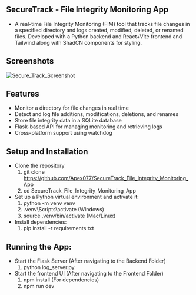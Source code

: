 ## SecureTrack - File Integrity Monitoring App

- A real-time File Integrity Monitoring (FIM) tool that tracks file changes in a specified directory and logs created, modified, deleted, or renamed files. Developed with a Python backend and React+Vite frontend and Tailwind along with ShadCN components for styling.

## Screenshots
![Secure_Track_Screenshot](https://github.com/user-attachments/assets/6655b2e8-5ca0-43d5-88da-eefaf142af7d)

## Features
- Monitor a directory for file changes in real time
- Detect and log file additions, modifications, deletions, and renames
- Store file integrity data in a SQLite database
- Flask-based API for managing monitoring and retrieving logs
- Cross-platform support using watchdog

## Setup and Installation
- Clone the repository
    1. git clone https://github.com/Apex077/SecureTrack_File_Integrity_Monitoring_App
    2. cd SecureTrack_File_Integrity_Monitoring_App
- Set up a Python virtual environment and activate it:
    1. python -m venv venv
    2. .venv\Scripts\activate (Windows)
    3. source .venv/bin/activate (Mac/Linux)
- Install dependencies:
    1. pip install -r requirements.txt

## Running the App:
- Start the Flask Server (After navigating to the Backend Folder)
    1. python log_server.py
- Start the frontend UI (After navigating to the Frontend Folder)
    1. npm install (For dependencies)
    2. npm run dev
